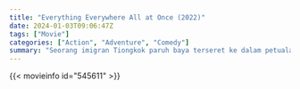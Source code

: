 ```yaml
---
title: "Everything Everywhere All at Once (2022)"
date: 2024-01-03T09:06:47Z
tags: ["Movie"]
categories: ["Action", "Adventure", "Comedy"]
summary: "Seorang imigran Tiongkok paruh baya terseret ke dalam petualangan gila di mana dia sendiri yang bisa menyelamatkan keberadaannya dengan menjelajahi alam semesta lain dan terhubung dengan kehidupan yang seharusnya dia jalani."
---
```


<mux-player stream-type="on-demand"
src="https://kp3d-my.sharepoint.com/personal/ryoo_kp3d_onmicrosoft_com/_layouts/15/download.aspx?share=ERn43HSe0stKn6TNDPUHcf0BpU9O5uT0KjOFSK679kHXgA" prefer-playback="mse" controls>

</mux-player>


{{< movieinfo id="545611" >}}

<script src="https://cdn.jsdelivr.net/npm/@mux/mux-player"></script>

 <script type="application/ld+json ">
{
"@context": "https://schema.org/",
"@type": "VideoObject",
"name": "Everything Everywhere All at Once (2022)",
"contentUrl": "https://stream.mux.com/HVfzWea02Td7dPMPfCG41it8oYeoth1vNoDSIZ00HLwB4.m3u8",
"thumbnailUrl": "https://www.themoviedb.org/t/p/original/9eSoJrj8LkbUzuPSJzgSXWKexKj.jpg?width=314&fit_mode=preserve&time=25",
"uploadDate": "2023-12-25T06:24:19Z",
}

</script>
